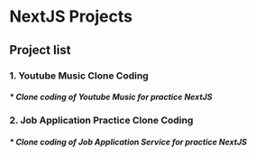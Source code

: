 NextJS Projects
===============================================
## Project list

### 1. Youtube Music Clone Coding
##### * Clone coding of Youtube Music for practice NextJS
### 2. Job Application Practice Clone Coding
##### * Clone coding of Job Application Service for practice NextJS
